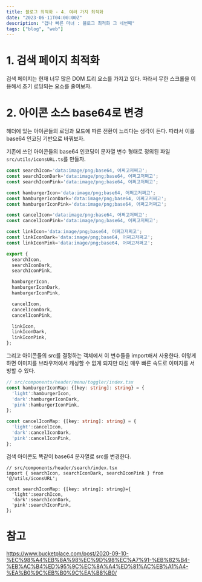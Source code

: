 ```yaml
---
title: 블로그 최적화 - 4. 여러 가지 최적화
date: "2023-06-11T04:00:00Z"
description: "겁나 빠른 마녀 : 블로그 최적화 그 네번째"
tags: ["blog", "web"]
---
```


# 1. 검색 페이지 최적화

검색 페이지는 현재 너무 많은 DOM 트리 요소를 가지고 있다. 따라서 무한 스크롤을 이용해서 초기 로딩되는 요소를 줄여보자.

# 2. 아이콘 소스 base64로 변경

헤더에 있는 아이콘들의 로딩과 모드에 따른 전환이 느리다는 생각이 든다. 따라서 이를 base64 인코딩 기반으로 바꿔보자.

기존에 쓰던 아이콘들의 base64 인코딩이 문자열 변수 형태로 정의된 파일 `src/utils/iconsURL.ts`를 만들자.

```ts
const searchIcon='data:image/png;base64, 어쩌고저쩌고';
const searchIconDark='data:image/png;base64, 어쩌고저쩌고';
const searchIconPink='data:image/png;base64, 어쩌고저쩌고';

const hamburgerIcon='data:image/png;base64, 어쩌고저쩌고';
const hamburgerIconDark='data:image/png;base64, 어쩌고저쩌고';
const hamburgerIconPink='data:image/png;base64, 어쩌고저쩌고';

const cancelIcon='data:image/png;base64, 어쩌고저쩌고';
const cancelIconPink='data:image/png;base64, 어쩌고저쩌고';

const linkIcon='data:image/png;base64, 어쩌고저쩌고';
const linkIconDark='data:image/png;base64, 어쩌고저쩌고';
const linkIconPink='data:image/png;base64, 어쩌고저쩌고';

export {
  searchIcon,
  searchIconDark,
  searchIconPink,

  hamburgerIcon,
  hamburgerIconDark,
  hamburgerIconPink,

  cancelIcon,
  cancelIconDark,
  cancelIconPink,

  linkIcon,
  linkIconDark,
  linkIconPink,
};
```

그리고 아이콘들의 src를 결정하는 객체에서 이 변수들을 import해서 사용한다. 이렇게 하면 이미지를 브라우저에서 캐싱할 수 없게 되지만 대신 매우 빠른 속도로 이미지를 서빙할 수 있다.

```ts
// src/components/header/menu/toggler/index.tsx
const hamburgerIconMap: {[key: string]: string} = {
  'light':hamburgerIcon,
  'dark':hamburgerIconDark,
  'pink':hamburgerIconPink,
};

const cancelIconMap: {[key: string]: string} = {
  'light':cancelIcon,
  'dark':cancelIconDark,
  'pink':cancelIconPink,
};
```

검색 아이콘도 똑같이 base64 문자열로 src를 변경한다.

```tsx
// src/components/header/search/index.tsx
import { searchIcon, searchIconDark, searchIconPink } from '@/utils/iconsURL';

const searchIconMap: {[key: string]: string}={
  'light':searchIcon,
  'dark':searchIconDark,
  'pink':searchIconPink,
};
```

# 참고

https://www.bucketplace.com/post/2020-09-10-%EC%98%A4%EB%8A%98%EC%9D%98%EC%A7%91-%EB%82%B4-%EB%AC%B4%ED%95%9C%EC%8A%A4%ED%81%AC%EB%A1%A4-%EA%B0%9C%EB%B0%9C%EA%B8%B0/